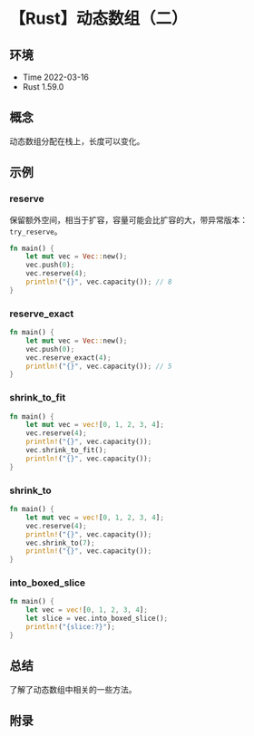 # 【Rust】动态数组（二）

## 环境

- Time 2022-03-16
- Rust 1.59.0

## 概念

动态数组分配在栈上，长度可以变化。

## 示例

### reserve

保留额外空间，相当于扩容，容量可能会比扩容的大，带异常版本：`try_reserve`。

```rust
fn main() {
    let mut vec = Vec::new();
    vec.push(0);
    vec.reserve(4);
    println!("{}", vec.capacity()); // 8
}
```

### reserve_exact

```rust
fn main() {
    let mut vec = Vec::new();
    vec.push(0);
    vec.reserve_exact(4);
    println!("{}", vec.capacity()); // 5
}
```

### shrink_to_fit

```rust
fn main() {
    let mut vec = vec![0, 1, 2, 3, 4];
    vec.reserve(4);
    println!("{}", vec.capacity());
    vec.shrink_to_fit();
    println!("{}", vec.capacity());
}
```

### shrink_to

```rust
fn main() {
    let mut vec = vec![0, 1, 2, 3, 4];
    vec.reserve(4);
    println!("{}", vec.capacity());
    vec.shrink_to(7);
    println!("{}", vec.capacity());
}
```

### into_boxed_slice

```rust
fn main() {
    let vec = vec![0, 1, 2, 3, 4];
    let slice = vec.into_boxed_slice();
    println!("{slice:?}");
}
```

## 总结

了解了动态数组中相关的一些方法。

## 附录
